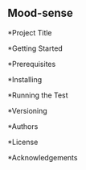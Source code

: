 Mood-sense
---------------------


*Project Title

*Getting Started

*Prerequisites

*Installing

*Running the Test

*Versioning

*Authors

*License

*Acknowledgements


